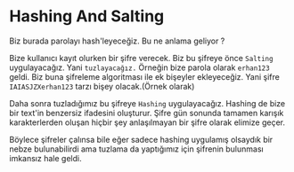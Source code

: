 # Hashing And Salting
Biz burada parolayı hash'leyeceğiz. Bu ne anlama geliyor ?

Bize kullanıcı kayıt olurken bir şifre verecek. Biz bu şifreye önce `Salting` uygulayacağız. Yani `tuzlayacağız.`
Örneğin bize parola olarak `erhan123` geldi. Biz buna şifreleme algoritması ile ek bişeyler ekleyeceğiz. Yani şifre `IAIASJZXerhan123` tarzı bişey olacak.(Örnek olarak)

Daha sonra tuzladığımız bu şifreye `Hashing` uygulayacağız. Hashing de bize bir text'in benzersiz ifadesini oluşturur.
Şifre gün sonunda tamamen karışık karakterlerden oluşan hiçbir şey anlaşılmayan bir şifre olarak elimize geçer.

Böylece şifreler çalınsa bile eğer sadece hashing uygulamış olsaydık bir nebze bulunabilirdi ama tuzlama da yaptığımız için şifrenin bulunması imkansız hale geldi.